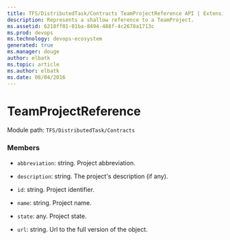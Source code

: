 ```yaml
---
title: TFS/DistributedTask/Contracts TeamProjectReference API | Extensions for Azure DevOps Services
description: Represents a shallow reference to a TeamProject.
ms.assetid: 6218ff01-01ba-8494-488f-4c2678a1713c
ms.prod: devops
ms.technology: devops-ecosystem
generated: true
ms.manager: douge
author: elbatk
ms.topic: article
ms.author: elbatk
ms.date: 08/04/2016
---
```


# TeamProjectReference

Module path: `TFS/DistributedTask/Contracts`


### Members

* `abbreviation`: string. Project abbreviation.

* `description`: string. The project&#x27;s description (if any).

* `id`: string. Project identifier.

* `name`: string. Project name.

* `state`: any. Project state.

* `url`: string. Url to the full version of the object.

